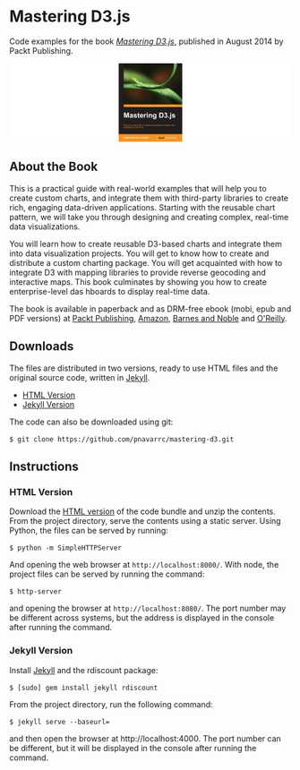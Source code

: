 # Mastering D3.js

Code examples for the book _[Mastering D3.js](https://www.packtpub.com/web-development/mastering-d3js)_, published in August 2014 by Packt Publishing.

<img src="assets/img/mastering-d3-cover-centered.png" alt="book cover">

## About the Book

This is a practical guide with real-world examples that will help you to create custom charts, and integrate them with third-party libraries to create rich, engaging data-driven applications. Starting with the reusable chart pattern, we will take you through designing and creating complex, real-time data visualizations.

You will learn how to create reusable D3-based charts and integrate them into data visualization projects. You will get to know how to create and distribute a custom charting package. You will get acquainted with how to integrate D3 with mapping libraries to provide reverse geocoding and interactive maps. This book culminates by showing you how to create enterprise-level das
hboards to display real-time data.

The book is available in paperback and as DRM-free ebook (mobi, epub and PDF versions) at [Packt Publishing](https://www.packtpub.com/web-development/mastering-d3js), [Amazon](http://www.amazon.com/Mastering-D3-js-Pablo-Navarro/dp/178328627X/), [Barnes and Noble](http://www.barnesandnoble.com/w/mastering-d3js-pablo-navarro/1118701328?ean=9781783286270) and [O'Reilly](http://shop.oreilly.com/product/9781783286270.do).

## Downloads

The files are distributed in two versions, ready to use HTML files and the original source code, written in [Jekyll](http://jekyllrb.com/).  

- [HTML Version](dist/mastering-d3-html.zip)
- [Jekyll Version](https://github.com/pnavarrc/mastering-d3/archive/1.9.11.zip)

The code can also be downloaded using git:

    $ git clone https://github.com/pnavarrc/mastering-d3.git

## Instructions

### HTML Version

Download the [HTML version](dist/mastering-d3-html.zip) of the code bundle and unzip the contents. From the project directory, serve the contents using a static server. Using Python, the files can be served by running:

    $ python -m SimpleHTTPServer 

And opening the web browser at `http://localhost:8000/`. With node, the project files can be served by running the command:

    $ http-server

and opening the browser at `http://localhost:8080/`. The port number may be different across systems, but the address is displayed in the console after running the command.

### Jekyll Version

Install [Jekyll](http://jekyllrb.com/) and the rdiscount package:

    $ [sudo] gem install jekyll rdiscount

From the project directory, run the following command:

    $ jekyll serve --baseurl=

and then open the browser at http://localhost:4000. The port number can be different, but it will be displayed in the console after running the command.





